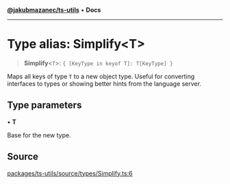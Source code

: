 [**@jakubmazanec/ts-utils**](../README.md) • **Docs**

---

# Type alias: Simplify\<T\>

> **Simplify**\<`T`\>: `{ [KeyType in keyof T]: T[KeyType] }`

Maps all keys of type `T` to a new object type. Useful for converting interfaces to types or showing
better hints from the language server.

## Type parameters

• **T**

Base for the new type.

## Source

[packages/ts-utils/source/types/Simplify.ts:6](https://github.com/jakubmazanec/tools/blob/ff982fbbc1a4d22edeaae8b283ad7d8de4b15bd8/packages/ts-utils/source/types/Simplify.ts#L6)
